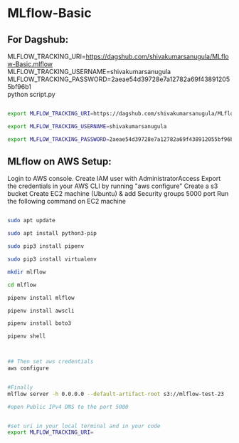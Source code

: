 # MLflow-Basic



## For Dagshub:


MLFLOW_TRACKING_URI=https://dagshub.com/shivakumarsanugula/MLflow-Basic.mlflow \
MLFLOW_TRACKING_USERNAME=shivakumarsanugula \
MLFLOW_TRACKING_PASSWORD=2aeae54d39728e7a12782a69f438912055bf96b1 \
python script.py

```bash

export MLFLOW_TRACKING_URI=https://dagshub.com/shivakumarsanugula/MLflow-Basic.mlflow \

export MLFLOW_TRACKING_USERNAME=shivakumarsanugula 

export MLFLOW_TRACKING_PASSWORD=2aeae54d39728e7a12782a69f438912055bf96b1


```

## MLflow on AWS Setup:
Login to AWS console.
Create IAM user with AdministratorAccess
Export the credentials in your AWS CLI by running "aws configure"
Create a s3 bucket
Create EC2 machine (Ubuntu) & add Security groups 5000 port
Run the following command on EC2 machine

```bash

sudo apt update

sudo apt install python3-pip

sudo pip3 install pipenv

sudo pip3 install virtualenv

mkdir mlflow

cd mlflow

pipenv install mlflow

pipenv install awscli

pipenv install boto3

pipenv shell



## Then set aws credentials
aws configure


#Finally 
mlflow server -h 0.0.0.0 --default-artifact-root s3://mlflow-test-23

#open Public IPv4 DNS to the port 5000


#set uri in your local terminal and in your code 
export MLFLOW_TRACKING_URI= 


```



